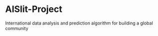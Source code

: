 # AISlit-Project
International data analysis and prediction algorithm for building a global community
